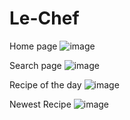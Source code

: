 # Le-Chef

Home page
![image](https://user-images.githubusercontent.com/90475607/145075827-36ad643f-1b33-4481-8aee-2362e04c7428.png)

Search page
![image](https://user-images.githubusercontent.com/90475607/145075991-bae73875-a6bb-432f-b396-4ebf560a5229.png)

Recipe of the day
![image](https://user-images.githubusercontent.com/90475607/145076306-d240582d-3d5d-49f9-9654-e83ce3e5fc4d.png)

Newest Recipe
![image](https://user-images.githubusercontent.com/90475607/145076387-56d3f05c-9682-4bb3-aa79-e15d70accb00.png)
